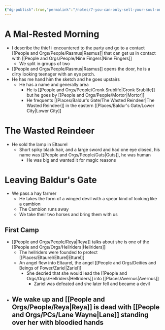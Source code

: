 ```yaml
---
{"dg-publish":true,"permalink":"/notes/7-you-can-only-sell-your-soul-once/","tags":["Session-Notes"]}
---
```



# A Mal-Rested Morning
- I describe the thief i encountered to the party and go to a contact [[People and Orgs/People/Rasmus\|Rasmus]] that can get us in contact with [[People and Orgs/People/Nine Fingers\|Nine Fingers]]
	- We split in groups of two
- [[People and Orgs/People/Rasmus\|Rasmus]] opens the door, he is a dirty looking teenager with an eye patch. 
- He has me hand him the sketch and he goes upstairs
	- He has a name and generally area
		- He is [[People and Orgs/People/Cronk Srublife\|Cronk Srublife]] but he goes by [[People and Orgs/People/Mortor\|Mortor]]
		- He frequents [[Places/Baldur's Gate/The Wasted Reindeer\|The Wasted Reindeer]] in the eastern [[Places/Baldur's Gate/Lower City\|Lower City]]
# The Wasted Reindeer
- He sold the lamp in Eltaurel
	- Short spiky black hair, and a large sword and had one eye closed, his name was [[People and Orgs/People/Guts\|Guts]], he was human
		- He was  big and wanted it for magic reasons
# Leaving Baldur's Gate
- We pass a hay farmer 
	- He takes the form of a winged devil with a spear kind of looking like a cambion
	- The Cambion runs away
	- We take their two horses and bring them with us
## First Camp
- [[People and Orgs/People/Reya\|Reya]] talks about she is one of the [[People and Orgs/Orgs/Hellriders\|Hellriders]]
	- The hellriders were founded to protect [[Places/Eltaurel/Elturel\|Elturel]] 
	- An angel flew into Eltaurel, the angel [[People and Orgs/Deities and Beings of Power/Zariel\|Zariel]]
		- She decried that she would lead the [[People and Orgs/Orgs/Hellriders\|Hellriders]] into [[Places/Avernus\|Avernus]]
			- Zariel was defeated and she later fell and became a devil
- We wake up and [[People and Orgs/People/Reya\|Reya]] is dead with [[People and Orgs/PCs/Lane Wayne\|Lane]] standing over her with bloodied hands
	- 
